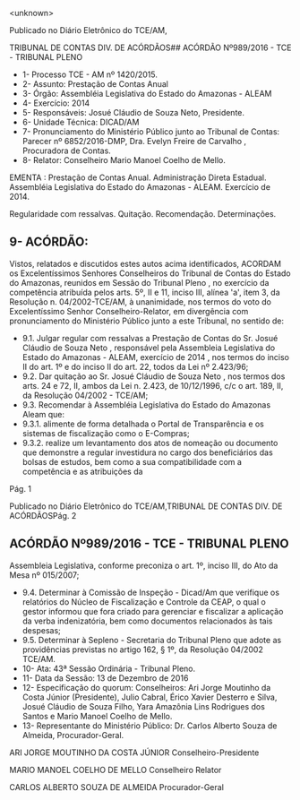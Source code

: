 &lt;unknown&gt;

Publicado  no  Diário Eletrônico do TCE/AM,

TRIBUNAL DE CONTAS DIV. DE  ACÓRDÃOS## ACÓRDÃO Nº989/2016 - TCE - TRIBUNAL PLENO

- 1- Processo TCE - AM nº 1420/2015.
- 2- Assunto: Prestação de Contas Anual
- 3- Órgão: Assembléia Legislativa do Estado do Amazonas - ALEAM
- 4- Exercício: 2014
- 5- Responsáveis: Josué Cláudio de Souza Neto, Presidente.
- 6- Unidade Técnica: DICAD/AM
- 7- Pronunciamento  do Ministério  Público  junto  ao Tribunal  de Contas: Parecer  nº 6852/2016-DMP, Dra. Evelyn Freire de Carvalho , Procuradora de Contas.
- 8- Relator: Conselheiro Mario Manoel Coelho de Mello.

EMENTA : Prestação de Contas Anual. Administração Direta Estadual. Assembléia Legislativa do Estado  do Amazonas  -  ALEAM. Exercício de 2014.

Regularidade com ressalvas. Quitação. Recomendação. Determinações.

## 9- ACÓRDÃO:

Vistos, relatados e discutidos estes autos acima identificados, ACORDAM os Excelentíssimos Senhores Conselheiros do Tribunal de Contas do Estado do Amazonas, reunidos em Sessão do Tribunal Pleno , no exercício da competência atribuída pelos arts. 5º, II e 11, inciso III, alínea 'a', item 3, da Resolução n. 04/2002-TCE/AM, à unanimidade, nos termos do voto do Excelentíssimo Senhor Conselheiro-Relator, em divergência com pronunciamento do Ministério Público junto a este Tribunal, no sentido de:

- 9.1. Julgar regular com ressalvas a  Prestação de Contas do Sr. Josué Cláudio de Souza Neto , responsável pela Assembleia Legislativa do Estado  do  Amazonas  -  ALEAM,  exercício  de  2014 , nos  termos  do inciso II do art. 1º e do inciso II do art. 22, todos da Lei nº 2.423/96;
- 9.2. Dar quitação ao Sr. Josué Cláudio de Souza Neto , nos termos dos arts. 24 e 72, II, ambos da Lei n. 2.423, de 10/12/1996, c/c o art. 189, II, da Resolução 04/2002 - TCE/AM;
- 9.3. Recomendar à Assembléia  Legislativa  do  Estado  do  Amazonas  Aleam que:
- 9.3.1.   alimente de forma detalhada o Portal de Transparência e os sistemas de fiscalização como o E-Compras;
- 9.3.2.   realize um levantamento dos atos de nomeação ou documento  que  demonstre  a  regular  investidura  no  cargo dos beneficiários das bolsas de estudos, bem como a sua compatibilidade  com  a  competência  e  as  atribuições  da

Pág. 1

Publicado  no  Diário Eletrônico do TCE/AM,TRIBUNAL DE CONTAS DIV. DE  ACÓRDÃOSPág. 2

## ACÓRDÃO Nº989/2016 - TCE - TRIBUNAL PLENO

Assembleia Legislativa, conforme preconiza o art. 1º, inciso III, do Ato da Mesa nº 015/2007;

- 9.4. Determinar à Comissão  de  Inspeção  -  Dicad/Am que  verifique  os relatórios  do  Núcleo  de  Fiscalização  e  Controle  da  CEAP,  o  qual  o gestor informou que fora criado para gerenciar e fiscalizar a aplicação da  verba  indenizatória,  bem  como  documentos  relacionados  às  tais despesas;
- 9.5. Determinar à Sepleno - Secretaria do Tribunal Pleno que adote as providências  previstas  no  artigo  162,  §  1º,  da  Resolução  04/2002  TCE/AM.
- 10-  Ata: 43ª Sessão Ordinária - Tribunal Pleno.
- 11-  Data da Sessão: 13 de Dezembro de 2016
- 12-  Especificação  do  quorum: Conselheiros: Ari Jorge  Moutinho  da  Costa  Júnior (Presidente), Julio Cabral, Érico Xavier Desterro e Silva, Josué Cláudio de Souza Filho, Yara Amazônia Lins Rodrigues dos Santos e Mario Manoel Coelho de Mello.
- 13-  Representante  do  Ministério  Público: Dr. Carlos  Alberto  Souza  de Almeida, Procurador-Geral.

ARI JORGE MOUTINHO DA COSTA JÚNIOR Conselheiro-Presidente

MARIO MANOEL COELHO DE MELLO Conselheiro Relator

CARLOS ALBERTO SOUZA DE ALMEIDA Procurador-Geral